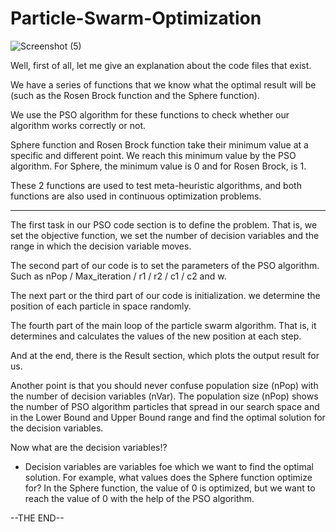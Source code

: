 # Particle-Swarm-Optimization

![Screenshot (5)](https://user-images.githubusercontent.com/103449830/231280146-2d3fcddb-2f5c-47fc-82dc-c9c046d48a03.png)

Well, first of all, let me give an explanation about the code files that exist.

We have a series of functions that we know what the optimal result will be (such as the Rosen Brock function and the Sphere function).

We use the PSO algorithm for these functions to check whether our algorithm works correctly or not.

Sphere function and Rosen Brock function take their minimum value at a specific and different point. We reach this minimum value by the PSO algorithm.
For Sphere, the minimum value is 0 and for Rosen Brock, is 1.

These 2 functions are used to test meta-heuristic algorithms, and both functions are also used in continuous optimization problems.
 
---

The first task in our PSO code section is to define the problem. That is, we set the objective function, we set the number of decision variables and the range in which the decision variable moves.

The second part of our code is to set the parameters of the PSO algorithm. Such as nPop / Max_iteration / r1 / r2 / c1 / c2 and w.

The next part or the third part of our code is initialization. we determine the position of each particle in space randomly.

The fourth part of the main loop of the particle swarm algorithm. That is, it determines and calculates the values of the new position at each step.

And at the end, there is the Result section, which plots the output result for us.

Another point is that you should never confuse population size (nPop) with the number of decision  variables (nVar).
The population size (nPop) shows the number of PSO algorithm particles that spread in our search space and in the Lower Bound and Upper Bound range and find the optimal solution for the decision variables.

Now what are the decision variables!?

- Decision variables are variables foe which we want to find the optimal solution. For example, what values does the Sphere function optimize for? In the Sphere function, the value of 0 is optimized, but we want to reach the value of 0 with the help of the PSO algorithm.




--THE END--


